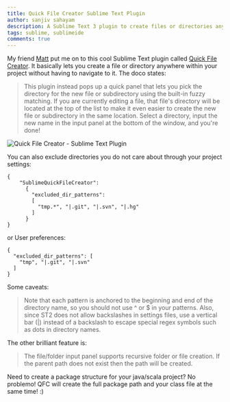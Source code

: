 ```yaml
---
title: Quick File Creator Sublime Text Plugin
author: sanjiv sahayam
description: A Sublime Text 3 plugin to create files or directories anywhere within your project structure.
tags: sublime, sublimeide
comments: true
---
```


My friend [Matt](https://twitter.com/edwardsmatt) put me on to this cool Sublime Text plugin called [Quick File Creator](https://packagecontrol.io/packages/Quick%20File%20Creator). It basically lets you create a file or directory anywhere within your project without having to navigate to it. The doco states:

 >  This plugin instead pops up a quick panel that lets you pick the directory for the new file or subdirectory using the built-in fuzzy matching. If you are currently editing a file, that file's directory will be located at the top of the list to make it even easier to create the new file or subdirectory in the same location. Select a directory, input the new name in the input panel at the bottom of the window, and you're done!

![Quick File Creator - Sublime Text Plugin](/images/quick_file_creator_popup.jpg)

 You can also exclude directories you do not care about through your project settings:

```{.javascript .scrollx}
{
    "SublimeQuickFileCreator":
      {
        "excluded_dir_patterns":
        [
          "tmp.*", "|.git", "|.svn", "|.hg"
        ]
      }
}
```
or User preferences:

```{.javascript .scrollx}
{
  "excluded_dir_patterns": [
    "tmp", "|.git", "|.svn"
  ]
}
```

Some caveats:

 > Note that each pattern is anchored to the beginning and end of the directory name, so you should not use ^ or $ in your patterns. Also, since ST2 does not allow backslashes in settings files, use a vertical bar (|) instead of a backslash to escape special regex symbols such as dots in directory names.

The other brilliant feature is:

 > The file/folder input panel supports recursive folder or file creation. If the parent path does not exist then the path will be created.

Need to create a package structure for your java/scala project? No problemo! QFC will create the full package path and your class file at the same time! :) 
